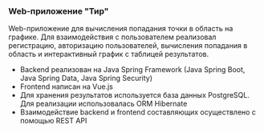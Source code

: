 ### Web-приложение "Тир"

Web-приложение для вычисления попадания точки в область на графике. Для взаимодействия с пользователем реализовал регистрацию, авторизацию пользователей, вычисления попадания в область и интерактивный график с таблицей результатов.
<ul>
  <li>Backend реализован на Java Spring Framework (Java Spring Boot, Java Spring Data, Java Spring Security)</li>
  <li>Frontend написан на Vue.js</li>
  <li>Для хранения результатов используется база данных PostgreSQL. Для реализации использовалась ORM Hibernate</li>
  <li>Взаимодействие backend и frontend составляющих осуществлено с помощью REST API</li>
</ul>

